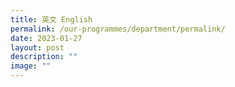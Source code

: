 ```yaml
---
title: 英文 English
permalink: /our-programmes/department/permalink/
date: 2023-01-27
layout: post
description: ""
image: ""
---
```

